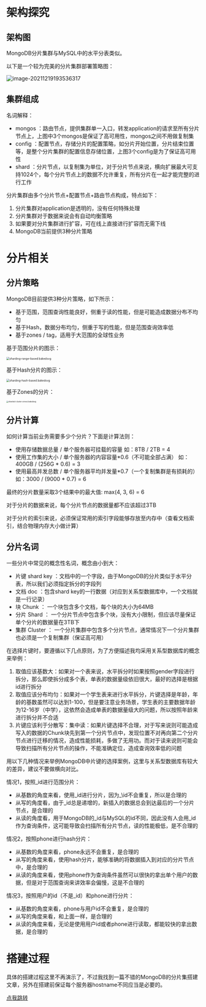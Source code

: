# 架构探究

## 架构图

MongoDB分片集群与MySQL中的水平分表类似。

以下是一个较为完美的分片集群部署策略图：

![image-20211219193536317](https://images-1302522496.cos.ap-nanjing.myqcloud.com/img/image-20211219193536317.png)



## 集群组成

名词解释：

- mongos ：路由节点，提供集群单一入口，转发application的请求至所有分片节点上，上图中3个mongos是保证了高可用性，mongos之间不用做复制集
- config ：配置节点，存储分片的配置策略，如分片开始位置，分片结束位置等，是整个分片集群的配置信息存储位置，上图3个config是为了保证高可用性
- shard ：分片节点，以复制集为单位，对于分片节点来说，横向扩展最大可支持1024个，每个分片节点上的数据不允许重复，所有分片在一起才能完整的进行工作

分片集群由多个分片节点+配置节点+路由节点构成，特点如下：

1. 分片集群对application是透明的，没有任何特殊处理
2. 分片集群对于数据来说会有自动均衡策略
3. 如果要对分片集群进行扩容，可在线上直接进行扩容而无需下线
4. MongoDB当前提供3种分片策略



# 分片相关

## 分片策略

MongoDB目前提供3种分片策略，如下所示：

- 基于范围，范围查询性能良好，侧重于读的性能，但是可能造成数据分布不均匀
- 基于Hash，数据分布均匀，侧重于写的性能，但是范围查询效率低
- 基于zones / tag，适用于大范围的全球性业务

基于范围分片的图示：

<img src="https://images-1302522496.cos.ap-nanjing.myqcloud.com/img/sharding-range-based.bakedsvg.svg" alt="sharding-range-based.bakedsvg" style="zoom: 50%;" />

基于Hash分片的图示：

<img src="https://images-1302522496.cos.ap-nanjing.myqcloud.com/img/sharding-hash-based.bakedsvg.svg" alt="sharding-hash-based.bakedsvg" style="zoom:50%;" />

基于Zones的分片：

<img src="https://images-1302522496.cos.ap-nanjing.myqcloud.com/img/sharded-cluster-zones.bakedsvg.svg" alt="sharded-cluster-zones.bakedsvg" style="zoom: 33%;" />





## 分片计算

如何计算当前业务需要多少个分片？下面是计算法则：

- 使用存储数据总量 / 单个服务器可挂载的容量 如：8TB / 2TB = 4
- 使用工作集的大小 / 单个服务器的内容容量\*0.6（不可能全部占满） 如：400GB / (256G \* 0.6) = 3
- 使用最高并发总数 / 单个服务器平均并发量\*0.7（一个复制集群是有损耗的） 如：3000 / (9000 \* 0.7) = 6

最终的分片数量采取3个结果中的最大值: max(4, 3, 6) = 6

对于分片的数据来说，每个分片节点的数据量都不应该超过3TB

对于分片的索引来说，必须保证常用的索引字段能够存放至内存中（查看文档索引，结合物理内存大小做计算）



## 分片名词

一些分片中常见的概念性名词，概念由小到大：

- 片键 shard key ：文档中的一个字段，由于MongoDB的分片类似于水平分表，所以我们必须指定拆分的字段列
- 文档 doc ：包含shard key的一行数据（对应到关系型数据库中，一个文档就是一行记录）
- 块 Chunk ： 一个块包含多个文档，每个块的大小为64MB
- 分片 Shard ： 一个分片节点中包含多个块，没有大小限制，但应该尽量保证单个分片的数据量在3TB下
- 集群 Cluster ： 一个分片集群中包含多个分片节点，通常情况下一个分片集群也必须是一个复制集群（保证高可用）



在选择片键时，要遵循以下几点原则，为了方便描述我均采用关系型数据库的概念来举例：

1. 取值应该基数大：如果对一个表来说，水平拆分时如果按照gender字段进行拆分，那么即使拆分成多个表，单表的数据量级依旧很大，最好的选择是根据id进行拆分
2. 取值应该分布均匀：如果对一个学生表来进行水平拆分，片键选择是年龄，年龄的基数虽然可以达到1-100，但是要注意业务场景，学生表的主要数据年龄为12-16岁（中学），这依然会造成单表的数据量级大的问题，所以按照年龄来进行拆分并不合适
3. 片键应该利于分散写：集中读：如果片键选择不合理，对于写来说则可能造成写入的数据的Chunk块先到第一个分片节点中，发现位置不对再向第二个分片节点进行迁移的情况，造成性能损耗，多做了无用功。而对于读来说则可能会导致扫描所有分片节点的操作，不能准确定位，造成查询效率低的问题

用以下几种情况来举例MongoDB中片键的选择案例，这里与关系型数据库有较大的差异，建议不要做横向对比。

情况1，按照\_id进行范围分片：

- 从基数的角度来看，使用\_id进行分片，因为_\id不会重复，所以是合理的
- 从写的角度看，由于\_id总是递增的，新插入的数据总会到达最后的一个分片节点，是合理的
- 从读的角度看，用于MongoDB的\_id与MySQL的id不同，因此没有人会用\_id作为查询条件，这可能导致会扫描所有分片节点，读的性能极低，是不合理的

情况2，按照phone进行hash分片：

- 从基数的角度来看，phone永远不会重复，是合理的
- 从写的角度来看，使用hash分片，能够准确的将数据插入到对应的分片节点中，是合理的
- 从读的角度来看，使用phone作为查询条件虽然可以很快的拿出单个用户的数据，但是对于范围查询来讲效率会偏慢，这是不合理的

情况3，按照用户的id（不是\_id）和phone进行分片：

- 从基数的角度来看，phone与用户id不会重复，是合理的
- 从写的角度来看，和上面一样，是合理的
- 从读的角度来看，无论是使用用户id或者phone进行读取，都能较快的拿出数据，是合理的



# 搭建过程

具体的搭建过程这里不再演示了，不过我找到一篇不错的MongoDB的分片集搭建文章，另外在搭建前保证每个服务器hostname不同应当是必要的。

[点我跳转](https://www.langxw.com/2021/03/12/Mongodb%E5%88%86%E7%89%87%E9%9B%86%E7%BE%A4%E9%83%A8%E7%BD%B2/)
